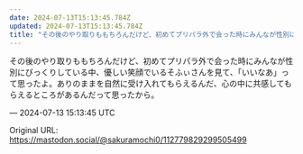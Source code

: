 ```yaml
---
date: 2024-07-13T15:13:45.784Z
updated: 2024-07-13T15:13:45.784Z
title: "その後のやり取りももちろんだけど、初めてプリパラ外で会った時にみんなが性別にびっ[...]"
---
```


<p>その後のやり取りももちろんだけど、初めてプリパラ外で会った時にみんなが性別にびっくりしている中、優しい笑顔でいるそふぃさんを見て、「いいなあ」って思ったよ。ありのままを自然に受け入れてもらえるんだ、心の中に共感してもらえるところがあるんだって思ったから。</p>

&mdash; 2024-07-13 15:13:45 UTC

Original URL: https://mastodon.social/@sakuramochi0/112779829299505499
